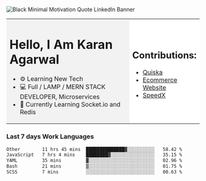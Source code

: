 <!-- ![20230107_223458 (1)-01](https://user-images.githubusercontent.com/85556603/212357966-4002f7aa-471b-4b3c-923d-f2b0d543cad5.jpeg) -->

![Black Minimal Motivation Quote LinkedIn Banner](https://github.com/KKA-0/KKA-0/assets/85556603/9f91eebb-d624-46aa-95a9-936d4ae8eaa6)



<table>
  <tr>
    <td style="width: 70%; background-color: #f2f2f2;">
      <h1>Hello, I Am Karan Agarwal</h1>
      <ul>
        <li>⚙ Learning New Tech</li>
        <li>💻 Full / LAMP / MERN STACK DEVELOPER, Microservices</li>
        <li>🙌 Currently Learning Socket.io and Redis</li>  
      </ul>
    </td>
    <td style="width: 30%; background-color: #ffffff;">
      <h2>Contributions:</h2>
      <ul>
        <li><a href="https://github.com/KKA-0/Quiska">Quiska</a></li>
         <li><a href="https://agarwal-handloom.web.app/">Ecommerce Website</a></li>
         <li><a href="https://github.com/Linkin143/SpeedX">SpeedX</a></li>
      </ul>
    </td>
  </tr>
</table>



<h3>Last 7 days Work Languages </h3> 
     
<!--START_SECTION:waka-->

```txt
Other        11 hrs 45 mins  ██████████████▓░░░░░░░░░░   58.42 %
JavaScript   7 hrs 4 mins    ████████▓░░░░░░░░░░░░░░░░   35.15 %
YAML         35 mins         ▓░░░░░░░░░░░░░░░░░░░░░░░░   02.96 %
Bash         21 mins         ▒░░░░░░░░░░░░░░░░░░░░░░░░   01.75 %
SCSS         7 mins          ░░░░░░░░░░░░░░░░░░░░░░░░░   00.63 %
```

<!--END_SECTION:waka-->
